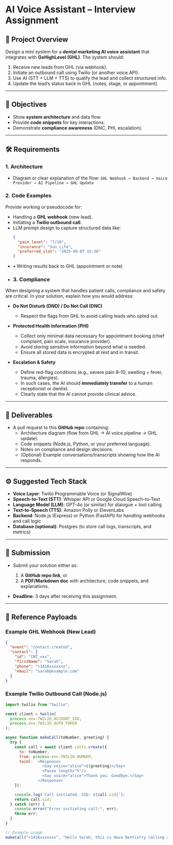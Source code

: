 # AI Voice Assistant – Interview Assignment

## 📌 Project Overview
Design a mini system for a **dental marketing AI voice assistant** that integrates with **GoHighLevel (GHL)**.
The system should:
1. Receive new leads from GHL (via webhook).
2. Initiate an outbound call using Twilio (or another voice API).
3. Use AI (STT + LLM + TTS) to qualify the lead and collect structured info.
4. Update the lead’s status back in GHL (notes, stage, or appointment).

---

## 🎯 Objectives
- Show **system architecture** and data flow.
- Provide **code snippets** for key interactions.
- Demonstrate **compliance awareness** (DNC, PHI, escalation).

---

## 🛠 Requirements

### 1. Architecture
- Diagram or clear explanation of the flow:
  `GHL Webhook → Backend → Voice Provider → AI Pipeline → GHL Update`

### 2. Code Examples
Provide working or pseudocode for:
- Handling a **GHL webhook** (new lead).
- Initiating a **Twilio outbound call**.
- LLM prompt design to capture structured data like:
  ```json
  {
    "pain_level": "7/10",
    "insurance": "Sun Life",
    "preferred_slot": "2025-09-07 15:30"
  }
- 	•	Writing results back to GHL (appointment or note)
- 	### 3. Compliance
When designing a system that handles patient calls, compliance and safety are critical. In your solution, explain how you would address:

- **Do Not Disturb (DND) / Do Not Call (DNC)**
  - Respect the flags from GHL to avoid calling leads who opted out.

- **Protected Health Information (PHI)**
  - Collect only minimal data necessary for appointment booking (chief complaint, pain scale, insurance provider).
  - Avoid storing sensitive information beyond what is needed.
  - Ensure all stored data is encrypted at rest and in transit.

- **Escalation & Safety**
  - Define red-flag conditions (e.g., severe pain 8–10, swelling + fever, trauma, allergies).
  - In such cases, the AI should **immediately transfer** to a human receptionist or dentist.
  - Clearly state that the AI cannot provide clinical advice.

---

## 📂 Deliverables
- A pull request to this **GitHub repo** containing:
  - Architecture diagram (flow from GHL → AI voice pipeline → GHL update).
  - Code snippets (Node.js, Python, or your preferred language).
  - Notes on compliance and design decisions.
  - (Optional) Example conversations/transcripts showing how the AI responds.

---

## ⚙️ Suggested Tech Stack
- **Voice Layer**: Twilio Programmable Voice (or SignalWire)
- **Speech-to-Text (STT)**: Whisper API or Google Cloud Speech-to-Text
- **Language Model (LLM)**: GPT-4o (or similar) for dialogue + tool calling
- **Text-to-Speech (TTS)**: Amazon Polly or ElevenLabs
- **Backend**: Node.js (Express) or Python (FastAPI) for handling webhooks and call logic
- **Database (optional)**: Postgres (to store call logs, transcripts, and metrics)

---

## 📅 Submission
- Submit your solution either as:
  1. A **GitHub repo link**, or
  2. A **PDF/Markdown doc** with architecture, code snippets, and explanations.

- **Deadline:** 3 days after receiving this assignment.

---

## 🔖 Reference Payloads

### Example GHL Webhook (New Lead)
```json
{
  "event": "contact.created",
  "contact": {
    "id": "CNT_xxx",
    "firstName": "Sarah",
    "phone": "+1416xxxxxxx",
    "email": "sarah@example.com"
  }
}
```
### Example Twilio Outbound Call (Node.js)
```js
import twilio from "twilio";

const client = twilio(
  process.env.TWILIO_ACCOUNT_SID,
  process.env.TWILIO_AUTH_TOKEN
);

async function makeCall(toNumber, greeting) {
  try {
    const call = await client.calls.create({
      to: toNumber,
      from: process.env.TWILIO_NUMBER,
      twiml: `<Response>
                <Say voice="alice">${greeting}</Say>
                <Pause length="5"/>
                <Say voice="alice">Thank you. Goodbye.</Say>
              </Response>`
    });

    console.log(`Call initiated. SID: ${call.sid}`);
    return call.sid;
  } catch (err) {
    console.error("Error initiating call:", err);
    throw err;
  }
}

// Example usage
makeCall("+1416xxxxxxx", "Hello Sarah, this is Nova Dentistry calling about your appointment request.");
